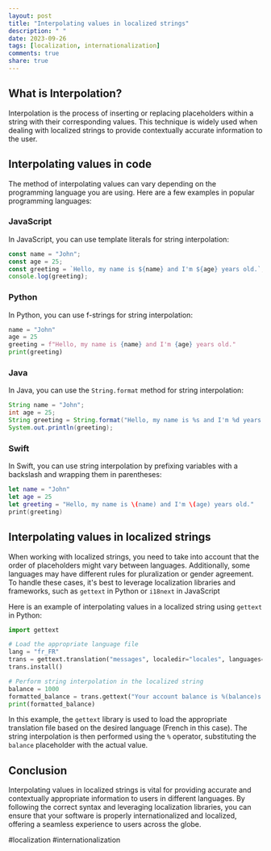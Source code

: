 ```yaml
---
layout: post
title: "Interpolating values in localized strings"
description: " "
date: 2023-09-26
tags: [localization, internationalization]
comments: true
share: true
---
```


## What is Interpolation?

Interpolation is the process of inserting or replacing placeholders within a string with their corresponding values. This technique is widely used when dealing with localized strings to provide contextually accurate information to the user.

## Interpolating values in code

The method of interpolating values can vary depending on the programming language you are using. Here are a few examples in popular programming languages:

### JavaScript

In JavaScript, you can use template literals for string interpolation:

```javascript
const name = "John";
const age = 25;
const greeting = `Hello, my name is ${name} and I'm ${age} years old.`;
console.log(greeting);
```

### Python

In Python, you can use f-strings for string interpolation:

```python
name = "John"
age = 25
greeting = f"Hello, my name is {name} and I'm {age} years old."
print(greeting)
```

### Java

In Java, you can use the `String.format` method for string interpolation:

```java
String name = "John";
int age = 25;
String greeting = String.format("Hello, my name is %s and I'm %d years old.", name, age);
System.out.println(greeting);
```

### Swift

In Swift, you can use string interpolation by prefixing variables with a backslash and wrapping them in parentheses:

```swift
let name = "John"
let age = 25
let greeting = "Hello, my name is \(name) and I'm \(age) years old."
print(greeting)
```

## Interpolating values in localized strings

When working with localized strings, you need to take into account that the order of placeholders might vary between languages. Additionally, some languages may have different rules for pluralization or gender agreement. To handle these cases, it's best to leverage localization libraries and frameworks, such as `gettext` in Python or `i18next` in JavaScript

Here is an example of interpolating values in a localized string using `gettext` in Python:

```python
import gettext

# Load the appropriate language file
lang = "fr_FR"
trans = gettext.translation("messages", localedir="locales", languages=[lang])
trans.install()

# Perform string interpolation in the localized string
balance = 1000
formatted_balance = trans.gettext("Your account balance is %(balance)s dollars.") % {"balance": balance}
print(formatted_balance)
```

In this example, the `gettext` library is used to load the appropriate translation file based on the desired language (French in this case). The string interpolation is then performed using the `%` operator, substituting the `balance` placeholder with the actual value.

## Conclusion

Interpolating values in localized strings is vital for providing accurate and contextually appropriate information to users in different languages. By following the correct syntax and leveraging localization libraries, you can ensure that your software is properly internationalized and localized, offering a seamless experience to users across the globe.

#localization #internationalization